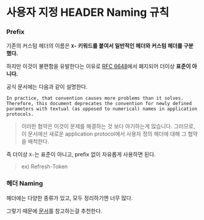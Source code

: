# 사용자 지정 HEADER Naming 규칙

### Prefix

기존의 커스텀 헤더의 이름은 **`X-` 키워드를 붙여서 일반적인 헤더와 커스텀 헤더를 구분했다.**

하지만 이것이 불편함을 유발한다는 이유로 <a href = "https://tools.ietf.org/html/rfc6648">RFC 6648</a>에서 폐지되어 더이상 **표준이 아니다.**

공식 문서에는 다음과 같이 설명한다.

`In practice, that convention causes more problems than it solves. Therefore, this document deprecates the convention for newly defined parameters with textual (as opposed to numerical) names in application protocols.`

> 이러한 협약은 이것이 문제를 해결하는 것 보다 야기하는게 많습니다. 그러므로, 이 문서에선 새로운 application protocol에서 사용자 정의 헤더에 대해 그 협약을 배척한다.

즉 더이상 `X-`는 표준이 아니고, prefix 없이 자유롭게 사용하면 된다.

> ex) Refresh-Token

### 헤더 Naming

헤더에는 다양한 종류가 있고, 모두 정리하기엔 너무 많다.

그렇기 때문에 <a href = "https://developer.mozilla.org/ko/docs/Web/HTTP/Headers">문서</a>를 참고하는걸 추천한다.